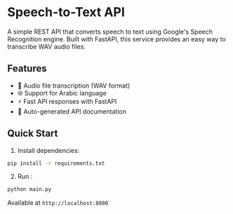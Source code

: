 # Speech-to-Text API

A simple REST API that converts speech to text using Google's Speech Recognition engine. Built with FastAPI, this service provides an easy way to transcribe WAV audio files.

## Features

- 🎤 Audio file transcription (WAV format)
- 🌐 Support for Arabic language
- ⚡ Fast API responses with FastAPI
- 📝 Auto-generated API documentation

## Quick Start

1. Install dependencies:
```bash
pip install -r requirements.txt
```

2. Run :
```bash
python main.py
```

Available at `http://localhost:8000`